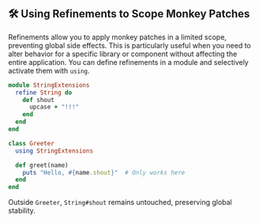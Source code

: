 ## 🛠️ Using Refinements to Scope Monkey Patches
Refinements allow you to apply monkey patches in a limited scope, preventing global side effects. This is particularly useful when you need to alter behavior for a specific library or component without affecting the entire application. You can define refinements in a module and selectively activate them with `using`.

```ruby
module StringExtensions
  refine String do
    def shout
      upcase + "!!!"
    end
  end
end

class Greeter
  using StringExtensions

  def greet(name)
    puts "Hello, #{name.shout}"  # Only works here
  end
end
```

Outside `Greeter`, `String#shout` remains untouched, preserving global stability.